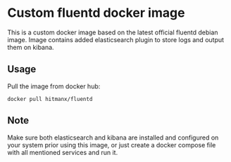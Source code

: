 # Custom fluentd docker image
This is a custom docker image based on the latest official fluentd debian image. Image contains added elasticsearch plugin to store logs and output them on kibana.
## Usage
Pull the image from docker hub:
```
docker pull hitmanx/fluentd
```
## Note
Make sure both elasticsearch and kibana are installed and configured on your system prior using this image, or just create a docker compose file with all mentioned services and run it.
